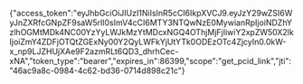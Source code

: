 {"access_token":"eyJhbGciOiJIUzI1NiIsInR5cCI6IkpXVCJ9.eyJzY29wZSI6WyJnZXRfcGNpZF9saW5rIl0sImV4cCI6MTY3NTQwNzE0MywianRpIjoiNDZhYzlhOGMtMDk4NC00YzYyLWJkMzYtMDcxNGQ4OThjMjFjIiwiY2xpZW50X2lkIjoiZmY4ZDFjOTQtZGExNy00Y2QyLWFkYjUtYTk0ODEzOTc4ZjcyIn0.0kW-x_np9LJZHUjXAe9F2azmRLt6QD3_dhrhCec-xNA","token_type":"bearer","expires_in":86399,"scope":"get_pcid_link","jti":"46ac9a8c-0984-4c62-bd36-0714d898c21c"}
